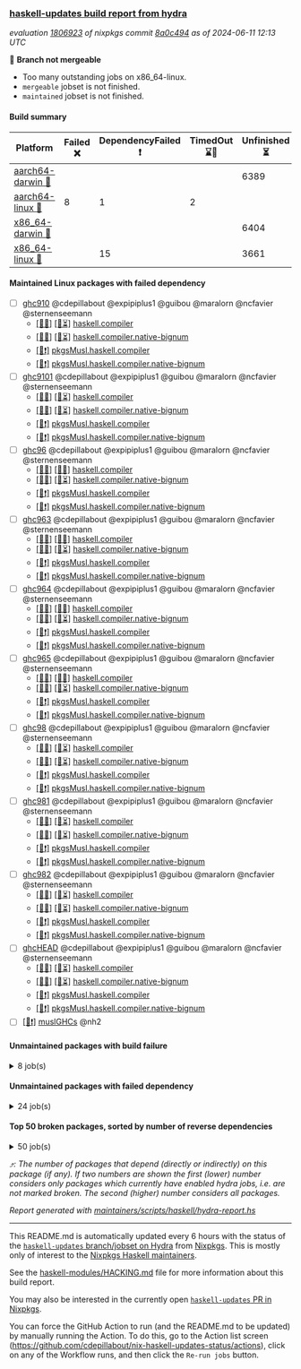 ### [haskell-updates build report from hydra](https://hydra.nixos.org/jobset/nixpkgs/haskell-updates)
*evaluation [1806923](https://hydra.nixos.org/eval/1806923) of nixpkgs commit [8a0c494](https://github.com/NixOS/nixpkgs/commits/8a0c4944e56f445d53c8f16f5ffcb86edd946452) as of 2024-06-11 12:13 UTC*

🔴 **Branch not mergeable**
  * Too many outstanding jobs on x86_64-linux.
  * `mergeable` jobset is not finished.
  * `maintained` jobset is not finished.

#### Build summary

 | Platform | Failed ❌ | DependencyFailed ❗ | TimedOut ⌛🚫 | Unfinished ⏳ | Success ✅ | 
 | --- | --- | --- | --- | --- | --- | 
 | [aarch64-darwin 🍏](https://hydra.nixos.org/eval/1806923?filter=.aarch64-darwin) |  |  |  | 6389 | 2 | 
 | [aarch64-linux 📱](https://hydra.nixos.org/eval/1806923?filter=.aarch64-linux) | 8 | 1 | 2 |  | 6453 | 
 | [x86_64-darwin 🍎](https://hydra.nixos.org/eval/1806923?filter=.x86_64-darwin) |  |  |  | 6404 | 3 | 
 | [x86_64-linux 🐧](https://hydra.nixos.org/eval/1806923?filter=.x86_64-linux) |  | 15 |  | 3661 | 2916 | 
#### Maintained Linux packages with failed dependency
- [ ] [ghc910](https://hydra.nixos.org/eval/1806923?filter=ghc910) @cdepillabout @expipiplus1 @guibou @maralorn @ncfavier @sternenseemann
  - [[📱✅]](https://hydra.nixos.org/build/262668985) [[🐧⏳]](https://hydra.nixos.org/build/262659595) [haskell.compiler](https://hydra.nixos.org/eval/1806923?filter=haskell.compiler.ghc910)
  - [[📱✅]](https://hydra.nixos.org/build/262664456) [[🐧⏳]](https://hydra.nixos.org/build/262670418) [haskell.compiler.native-bignum](https://hydra.nixos.org/eval/1806923?filter=haskell.compiler.native-bignum.ghc910)
  -  [[🐧❗]](https://hydra.nixos.org/build/262653115) [pkgsMusl.haskell.compiler](https://hydra.nixos.org/eval/1806923?filter=pkgsMusl.haskell.compiler.ghc910)
  -  [[🐧❗]](https://hydra.nixos.org/build/262666274) [pkgsMusl.haskell.compiler.native-bignum](https://hydra.nixos.org/eval/1806923?filter=pkgsMusl.haskell.compiler.native-bignum.ghc910)
- [ ] [ghc9101](https://hydra.nixos.org/eval/1806923?filter=ghc9101) @cdepillabout @expipiplus1 @guibou @maralorn @ncfavier @sternenseemann
  - [[📱✅]](https://hydra.nixos.org/build/262672603) [[🐧⏳]](https://hydra.nixos.org/build/262656991) [haskell.compiler](https://hydra.nixos.org/eval/1806923?filter=haskell.compiler.ghc9101)
  - [[📱✅]](https://hydra.nixos.org/build/262657693) [[🐧⏳]](https://hydra.nixos.org/build/262670287) [haskell.compiler.native-bignum](https://hydra.nixos.org/eval/1806923?filter=haskell.compiler.native-bignum.ghc9101)
  -  [[🐧❗]](https://hydra.nixos.org/build/262668291) [pkgsMusl.haskell.compiler](https://hydra.nixos.org/eval/1806923?filter=pkgsMusl.haskell.compiler.ghc9101)
  -  [[🐧❗]](https://hydra.nixos.org/build/262656759) [pkgsMusl.haskell.compiler.native-bignum](https://hydra.nixos.org/eval/1806923?filter=pkgsMusl.haskell.compiler.native-bignum.ghc9101)
- [ ] [ghc96](https://hydra.nixos.org/eval/1806923?filter=ghc96) @cdepillabout @expipiplus1 @guibou @maralorn @ncfavier @sternenseemann
  - [[📱✅]](https://hydra.nixos.org/build/262652134) [[🐧✅]](https://hydra.nixos.org/build/262649803) [haskell.compiler](https://hydra.nixos.org/eval/1806923?filter=haskell.compiler.ghc96)
  - [[📱✅]](https://hydra.nixos.org/build/262665569) [[🐧⏳]](https://hydra.nixos.org/build/262648675) [haskell.compiler.native-bignum](https://hydra.nixos.org/eval/1806923?filter=haskell.compiler.native-bignum.ghc96)
  -  [[🐧❗]](https://hydra.nixos.org/build/262649143) [pkgsMusl.haskell.compiler](https://hydra.nixos.org/eval/1806923?filter=pkgsMusl.haskell.compiler.ghc96)
  -  [[🐧❗]](https://hydra.nixos.org/build/262656483) [pkgsMusl.haskell.compiler.native-bignum](https://hydra.nixos.org/eval/1806923?filter=pkgsMusl.haskell.compiler.native-bignum.ghc96)
- [ ] [ghc963](https://hydra.nixos.org/eval/1806923?filter=ghc963) @cdepillabout @expipiplus1 @guibou @maralorn @ncfavier @sternenseemann
  - [[📱✅]](https://hydra.nixos.org/build/262657790) [[🐧✅]](https://hydra.nixos.org/build/262672709) [haskell.compiler](https://hydra.nixos.org/eval/1806923?filter=haskell.compiler.ghc963)
  - [[📱✅]](https://hydra.nixos.org/build/262663211) [[🐧⏳]](https://hydra.nixos.org/build/262647932) [haskell.compiler.native-bignum](https://hydra.nixos.org/eval/1806923?filter=haskell.compiler.native-bignum.ghc963)
  -  [[🐧❗]](https://hydra.nixos.org/build/262664681) [pkgsMusl.haskell.compiler](https://hydra.nixos.org/eval/1806923?filter=pkgsMusl.haskell.compiler.ghc963)
  -  [[🐧❗]](https://hydra.nixos.org/build/262672292) [pkgsMusl.haskell.compiler.native-bignum](https://hydra.nixos.org/eval/1806923?filter=pkgsMusl.haskell.compiler.native-bignum.ghc963)
- [ ] [ghc964](https://hydra.nixos.org/eval/1806923?filter=ghc964) @cdepillabout @expipiplus1 @guibou @maralorn @ncfavier @sternenseemann
  - [[📱✅]](https://hydra.nixos.org/build/262666305) [[🐧✅]](https://hydra.nixos.org/build/262672282) [haskell.compiler](https://hydra.nixos.org/eval/1806923?filter=haskell.compiler.ghc964)
  - [[📱✅]](https://hydra.nixos.org/build/262674040) [[🐧⏳]](https://hydra.nixos.org/build/262664353) [haskell.compiler.native-bignum](https://hydra.nixos.org/eval/1806923?filter=haskell.compiler.native-bignum.ghc964)
  -  [[🐧❗]](https://hydra.nixos.org/build/262655458) [pkgsMusl.haskell.compiler](https://hydra.nixos.org/eval/1806923?filter=pkgsMusl.haskell.compiler.ghc964)
  -  [[🐧❗]](https://hydra.nixos.org/build/262664731) [pkgsMusl.haskell.compiler.native-bignum](https://hydra.nixos.org/eval/1806923?filter=pkgsMusl.haskell.compiler.native-bignum.ghc964)
- [ ] [ghc965](https://hydra.nixos.org/eval/1806923?filter=ghc965) @cdepillabout @expipiplus1 @guibou @maralorn @ncfavier @sternenseemann
  - [[📱✅]](https://hydra.nixos.org/build/262668397) [[🐧✅]](https://hydra.nixos.org/build/262671980) [haskell.compiler](https://hydra.nixos.org/eval/1806923?filter=haskell.compiler.ghc965)
  - [[📱✅]](https://hydra.nixos.org/build/262657761) [[🐧⏳]](https://hydra.nixos.org/build/262661853) [haskell.compiler.native-bignum](https://hydra.nixos.org/eval/1806923?filter=haskell.compiler.native-bignum.ghc965)
  -  [[🐧❗]](https://hydra.nixos.org/build/262664962) [pkgsMusl.haskell.compiler](https://hydra.nixos.org/eval/1806923?filter=pkgsMusl.haskell.compiler.ghc965)
  -  [[🐧❗]](https://hydra.nixos.org/build/262668226) [pkgsMusl.haskell.compiler.native-bignum](https://hydra.nixos.org/eval/1806923?filter=pkgsMusl.haskell.compiler.native-bignum.ghc965)
- [ ] [ghc98](https://hydra.nixos.org/eval/1806923?filter=ghc98) @cdepillabout @expipiplus1 @guibou @maralorn @ncfavier @sternenseemann
  - [[📱✅]](https://hydra.nixos.org/build/262673169) [[🐧⏳]](https://hydra.nixos.org/build/262650294) [haskell.compiler](https://hydra.nixos.org/eval/1806923?filter=haskell.compiler.ghc98)
  - [[📱✅]](https://hydra.nixos.org/build/262665316) [[🐧⏳]](https://hydra.nixos.org/build/262665090) [haskell.compiler.native-bignum](https://hydra.nixos.org/eval/1806923?filter=haskell.compiler.native-bignum.ghc98)
  -  [[🐧❗]](https://hydra.nixos.org/build/262667784) [pkgsMusl.haskell.compiler](https://hydra.nixos.org/eval/1806923?filter=pkgsMusl.haskell.compiler.ghc98)
  -  [[🐧❗]](https://hydra.nixos.org/build/262670966) [pkgsMusl.haskell.compiler.native-bignum](https://hydra.nixos.org/eval/1806923?filter=pkgsMusl.haskell.compiler.native-bignum.ghc98)
- [ ] [ghc981](https://hydra.nixos.org/eval/1806923?filter=ghc981) @cdepillabout @expipiplus1 @guibou @maralorn @ncfavier @sternenseemann
  - [[📱✅]](https://hydra.nixos.org/build/262673276) [[🐧⏳]](https://hydra.nixos.org/build/262674209) [haskell.compiler](https://hydra.nixos.org/eval/1806923?filter=haskell.compiler.ghc981)
  - [[📱✅]](https://hydra.nixos.org/build/262652824) [[🐧⏳]](https://hydra.nixos.org/build/262675176) [haskell.compiler.native-bignum](https://hydra.nixos.org/eval/1806923?filter=haskell.compiler.native-bignum.ghc981)
  -  [[🐧❗]](https://hydra.nixos.org/build/262675153) [pkgsMusl.haskell.compiler](https://hydra.nixos.org/eval/1806923?filter=pkgsMusl.haskell.compiler.ghc981)
  -  [[🐧❗]](https://hydra.nixos.org/build/262653197) [pkgsMusl.haskell.compiler.native-bignum](https://hydra.nixos.org/eval/1806923?filter=pkgsMusl.haskell.compiler.native-bignum.ghc981)
- [ ] [ghc982](https://hydra.nixos.org/eval/1806923?filter=ghc982) @cdepillabout @expipiplus1 @guibou @maralorn @ncfavier @sternenseemann
  - [[📱✅]](https://hydra.nixos.org/build/262661906) [[🐧⏳]](https://hydra.nixos.org/build/262670037) [haskell.compiler](https://hydra.nixos.org/eval/1806923?filter=haskell.compiler.ghc982)
  - [[📱✅]](https://hydra.nixos.org/build/262673898) [[🐧⏳]](https://hydra.nixos.org/build/262657211) [haskell.compiler.native-bignum](https://hydra.nixos.org/eval/1806923?filter=haskell.compiler.native-bignum.ghc982)
  -  [[🐧❗]](https://hydra.nixos.org/build/262667290) [pkgsMusl.haskell.compiler](https://hydra.nixos.org/eval/1806923?filter=pkgsMusl.haskell.compiler.ghc982)
  -  [[🐧❗]](https://hydra.nixos.org/build/262650996) [pkgsMusl.haskell.compiler.native-bignum](https://hydra.nixos.org/eval/1806923?filter=pkgsMusl.haskell.compiler.native-bignum.ghc982)
- [ ] [ghcHEAD](https://hydra.nixos.org/eval/1806923?filter=ghcHEAD) @cdepillabout @expipiplus1 @guibou @maralorn @ncfavier @sternenseemann
  - [[📱✅]](https://hydra.nixos.org/build/262673686) [[🐧⏳]](https://hydra.nixos.org/build/262653741) [haskell.compiler](https://hydra.nixos.org/eval/1806923?filter=haskell.compiler.ghcHEAD)
  - [[📱✅]](https://hydra.nixos.org/build/262671209) [[🐧⏳]](https://hydra.nixos.org/build/262672329) [haskell.compiler.native-bignum](https://hydra.nixos.org/eval/1806923?filter=haskell.compiler.native-bignum.ghcHEAD)
  -  [[🐧❗]](https://hydra.nixos.org/build/262659274) [pkgsMusl.haskell.compiler](https://hydra.nixos.org/eval/1806923?filter=pkgsMusl.haskell.compiler.ghcHEAD)
  -  [[🐧❗]](https://hydra.nixos.org/build/262664565) [pkgsMusl.haskell.compiler.native-bignum](https://hydra.nixos.org/eval/1806923?filter=pkgsMusl.haskell.compiler.native-bignum.ghcHEAD)
- [ ] [[🐧❗]](https://hydra.nixos.org/build/262653265) [muslGHCs](https://hydra.nixos.org/eval/1806923?filter=muslGHCs) @nh2
#### Unmaintained packages with build failure
<details><summary>8 job(s) </summary>

- [ ] [[🍏⏳]](https://hydra.nixos.org/build/262664926) [[📱❌]](https://hydra.nixos.org/build/262669091) [[🍎⏳]](https://hydra.nixos.org/build/262658257) [[🐧✅]](https://hydra.nixos.org/build/262649167) [haskellPackages.nlopt-haskell](https://hydra.nixos.org/eval/1806923?filter=haskellPackages.nlopt-haskell)  ⤴️ 1 | 1
- [ ] [[🍏⏳]](https://hydra.nixos.org/build/262664262) [[📱❌]](https://hydra.nixos.org/build/262670634) [[🍎⏳]](https://hydra.nixos.org/build/262650110) [[🐧✅]](https://hydra.nixos.org/build/262655366) [haskellPackages.freetype2](https://hydra.nixos.org/eval/1806923?filter=haskellPackages.freetype2)  ⤴️ 0 | 12
- [ ] [[🍏⏳]](https://hydra.nixos.org/build/262657498) [[📱❌]](https://hydra.nixos.org/build/262660734) [[🍎⏳]](https://hydra.nixos.org/build/262673843) [[🐧⏳]](https://hydra.nixos.org/build/262664893) [haskellPackages.hw-simd](https://hydra.nixos.org/eval/1806923?filter=haskellPackages.hw-simd)  ⤴️ 0 | 9
- [ ] [[🍏⏳]](https://hydra.nixos.org/build/262651648) [[📱❌]](https://hydra.nixos.org/build/262672499) [[🍎⏳]](https://hydra.nixos.org/build/262667060) [[🐧✅]](https://hydra.nixos.org/build/262649498) [haskellPackages.GOST34112012-Hash](https://hydra.nixos.org/eval/1806923?filter=haskellPackages.GOST34112012-Hash) 
- [ ] [[🍏⏳]](https://hydra.nixos.org/build/262657430) [[📱❌]](https://hydra.nixos.org/build/262671201) [[🍎⏳]](https://hydra.nixos.org/build/262670159) [[🐧⏳]](https://hydra.nixos.org/build/262664883) [haskellPackages.HsASA](https://hydra.nixos.org/eval/1806923?filter=haskellPackages.HsASA) 
- [ ] [[🍏⏳]](https://hydra.nixos.org/build/262656447) [[📱❌]](https://hydra.nixos.org/build/262660846) [[🍎⏳]](https://hydra.nixos.org/build/262653528) [[🐧⏳]](https://hydra.nixos.org/build/262663201) [haskellPackages.bluefin-algae](https://hydra.nixos.org/eval/1806923?filter=haskellPackages.bluefin-algae) 
- [ ] [[🍏⏳]](https://hydra.nixos.org/build/262668567) [[📱❌]](https://hydra.nixos.org/build/262669704) [[🍎⏳]](https://hydra.nixos.org/build/262667181) [[🐧⏳]](https://hydra.nixos.org/build/262672081) [haskellPackages.simdutf](https://hydra.nixos.org/eval/1806923?filter=haskellPackages.simdutf) 
- [ ] [[📱❌]](https://hydra.nixos.org/build/262672387) [[🐧✅]](https://hydra.nixos.org/build/262654501) [haskellPackages.tasty-papi](https://hydra.nixos.org/eval/1806923?filter=haskellPackages.tasty-papi) 
</details>

#### Unmaintained packages with failed dependency
<details><summary>24 job(s) </summary>

- [ ] [random](https://hydra.nixos.org/eval/1806923?filter=random)  ⤴️ 2235 | 7326
  - [[🍏⏳]](https://hydra.nixos.org/build/262660131) [[📱✅]](https://hydra.nixos.org/build/262664701) [[🍎⏳]](https://hydra.nixos.org/build/262653774) [[🐧✅]](https://hydra.nixos.org/build/262674084) [haskellPackages](https://hydra.nixos.org/eval/1806923?filter=haskellPackages.random)
  -    [[🐧❗]](https://hydra.nixos.org/build/262651721) [pkgsMusl.haskellPackages](https://hydra.nixos.org/eval/1806923?filter=pkgsMusl.haskellPackages.random)
  -    [[🐧⏳]](https://hydra.nixos.org/build/262670089) [pkgsStatic.haskell.packages.native-bignum.ghc948](https://hydra.nixos.org/eval/1806923?filter=pkgsStatic.haskell.packages.native-bignum.ghc948.random)
  -    [[🐧⏳]](https://hydra.nixos.org/build/262654598) [pkgsStatic.haskell.packages.native-bignum.ghc982](https://hydra.nixos.org/eval/1806923?filter=pkgsStatic.haskell.packages.native-bignum.ghc982.random)
  -    [[🐧⏳]](https://hydra.nixos.org/build/262672590) [pkgsStatic.haskellPackages](https://hydra.nixos.org/eval/1806923?filter=pkgsStatic.haskellPackages.random)
- [ ] [lens](https://hydra.nixos.org/eval/1806923?filter=lens)  ⤴️ 712 | 2485
  - [[🍏⏳]](https://hydra.nixos.org/build/262654959) [[📱✅]](https://hydra.nixos.org/build/262652322) [[🍎⏳]](https://hydra.nixos.org/build/262659211) [[🐧✅]](https://hydra.nixos.org/build/262668282) [haskellPackages](https://hydra.nixos.org/eval/1806923?filter=haskellPackages.lens)
  -    [[🐧❗]](https://hydra.nixos.org/build/262664344) [pkgsMusl.haskellPackages](https://hydra.nixos.org/eval/1806923?filter=pkgsMusl.haskellPackages.lens)
  -    [[🐧⏳]](https://hydra.nixos.org/build/262673233) [pkgsStatic.haskell.packages.native-bignum.ghc948](https://hydra.nixos.org/eval/1806923?filter=pkgsStatic.haskell.packages.native-bignum.ghc948.lens)
  -    [[🐧⏳]](https://hydra.nixos.org/build/262655763) [pkgsStatic.haskellPackages](https://hydra.nixos.org/eval/1806923?filter=pkgsStatic.haskellPackages.lens)
- [ ] [ihaskell](https://hydra.nixos.org/eval/1806923?filter=ihaskell)  ⤴️ 7 | 17
  -    [[🐧❗]](https://hydra.nixos.org/build/262665161) [toplevel](https://hydra.nixos.org/eval/1806923?filter=ihaskell)
  - [[🍏⏳]](https://hydra.nixos.org/build/262670369) [[📱✅]](https://hydra.nixos.org/build/262674817) [[🍎⏳]](https://hydra.nixos.org/build/262648753) [[🐧✅]](https://hydra.nixos.org/build/262648996) [haskellPackages](https://hydra.nixos.org/eval/1806923?filter=haskellPackages.ihaskell)
- [ ] [hello](https://hydra.nixos.org/eval/1806923?filter=hello) 
  - [[🍏⏳]](https://hydra.nixos.org/build/262666486) [[📱✅]](https://hydra.nixos.org/build/262655135) [[🍎⏳]](https://hydra.nixos.org/build/262651752) [[🐧✅]](https://hydra.nixos.org/build/262653838) [haskellPackages](https://hydra.nixos.org/eval/1806923?filter=haskellPackages.hello)
  - [[🍏⏳]](https://hydra.nixos.org/build/262652016)  [[🍎⏳]](https://hydra.nixos.org/build/262654256) [[🐧⏳]](https://hydra.nixos.org/build/262662409) [pkgsCross.ghcjs.haskell.packages.ghc98](https://hydra.nixos.org/eval/1806923?filter=pkgsCross.ghcjs.haskell.packages.ghc98.hello)
  - [[🍏⏳]](https://hydra.nixos.org/build/262656454)  [[🍎⏳]](https://hydra.nixos.org/build/262652698) [[🐧⏳]](https://hydra.nixos.org/build/262665099) [pkgsCross.ghcjs.haskell.packages.ghcHEAD](https://hydra.nixos.org/eval/1806923?filter=pkgsCross.ghcjs.haskell.packages.ghcHEAD.hello)
  - [[🍏⏳]](https://hydra.nixos.org/build/262671338)  [[🍎⏳]](https://hydra.nixos.org/build/262671237) [[🐧⏳]](https://hydra.nixos.org/build/262649385) [pkgsCross.ghcjs.haskellPackages](https://hydra.nixos.org/eval/1806923?filter=pkgsCross.ghcjs.haskellPackages.hello)
  -    [[🐧❗]](https://hydra.nixos.org/build/262667303) [pkgsMusl.haskellPackages](https://hydra.nixos.org/eval/1806923?filter=pkgsMusl.haskellPackages.hello)
  -    [[🐧⏳]](https://hydra.nixos.org/build/262659417) [pkgsStatic.haskell.packages.native-bignum.ghc948](https://hydra.nixos.org/eval/1806923?filter=pkgsStatic.haskell.packages.native-bignum.ghc948.hello)
  -    [[🐧⏳]](https://hydra.nixos.org/build/262654567) [pkgsStatic.haskell.packages.native-bignum.ghc982](https://hydra.nixos.org/eval/1806923?filter=pkgsStatic.haskell.packages.native-bignum.ghc982.hello)
  -    [[🐧⏳]](https://hydra.nixos.org/build/262670500) [pkgsStatic.haskellPackages](https://hydra.nixos.org/eval/1806923?filter=pkgsStatic.haskellPackages.hello)
- [ ] [[🍏⏳]](https://hydra.nixos.org/build/262652638) [[📱❗]](https://hydra.nixos.org/build/262674261) [[🍎⏳]](https://hydra.nixos.org/build/262664210) [[🐧⏳]](https://hydra.nixos.org/build/262653366) [haskellPackages.hmatrix-nlopt](https://hydra.nixos.org/eval/1806923?filter=haskellPackages.hmatrix-nlopt) 
</details>

#### Top 50 broken packages, sorted by number of reverse dependencies
<details><summary>50 job(s) </summary>

[gogol-core](https://packdeps.haskellers.com/reverse/gogol-core) ⤴️ 184  
[haskell98](https://packdeps.haskellers.com/reverse/haskell98) ⤴️ 152  
[failure](https://packdeps.haskellers.com/reverse/failure) ⤴️ 72  
[connection](https://packdeps.haskellers.com/reverse/connection) ⤴️ 56  
[enumerator](https://packdeps.haskellers.com/reverse/enumerator) ⤴️ 56  
[util](https://packdeps.haskellers.com/reverse/util) ⤴️ 49  
[derive](https://packdeps.haskellers.com/reverse/derive) ⤴️ 48  
[system-fileio](https://packdeps.haskellers.com/reverse/system-fileio) ⤴️ 45  
[web-routes](https://packdeps.haskellers.com/reverse/web-routes) ⤴️ 43  
[accelerate](https://packdeps.haskellers.com/reverse/accelerate) ⤴️ 42  
[syb-with-class](https://packdeps.haskellers.com/reverse/syb-with-class) ⤴️ 42  
[MonadCatchIO-transformers](https://packdeps.haskellers.com/reverse/MonadCatchIO-transformers) ⤴️ 41  
[TypeCompose](https://packdeps.haskellers.com/reverse/TypeCompose) ⤴️ 41  
[singletons-base](https://packdeps.haskellers.com/reverse/singletons-base) ⤴️ 41  
[PrimitiveArray](https://packdeps.haskellers.com/reverse/PrimitiveArray) ⤴️ 35  
[crypto-random](https://packdeps.haskellers.com/reverse/crypto-random) ⤴️ 35  
[rank1dynamic](https://packdeps.haskellers.com/reverse/rank1dynamic) ⤴️ 33  
[dual](https://packdeps.haskellers.com/reverse/dual) ⤴️ 32  
[hsp](https://packdeps.haskellers.com/reverse/hsp) ⤴️ 32  
[distributed-static](https://packdeps.haskellers.com/reverse/distributed-static) ⤴️ 31  
[language-ecmascript](https://packdeps.haskellers.com/reverse/language-ecmascript) ⤴️ 31  
[distributed-process](https://packdeps.haskellers.com/reverse/distributed-process) ⤴️ 30  
[iteratee](https://packdeps.haskellers.com/reverse/iteratee) ⤴️ 29  
[polysemy-time](https://packdeps.haskellers.com/reverse/polysemy-time) ⤴️ 29  
[composite-base](https://packdeps.haskellers.com/reverse/composite-base) ⤴️ 28  
[polysemy-resume](https://packdeps.haskellers.com/reverse/polysemy-resume) ⤴️ 28  
[polysemy-conc](https://packdeps.haskellers.com/reverse/polysemy-conc) ⤴️ 27  
[regexpr](https://packdeps.haskellers.com/reverse/regexpr) ⤴️ 26  
[crypto-numbers](https://packdeps.haskellers.com/reverse/crypto-numbers) ⤴️ 25  
[either-unwrap](https://packdeps.haskellers.com/reverse/either-unwrap) ⤴️ 25  
[polysemy-log](https://packdeps.haskellers.com/reverse/polysemy-log) ⤴️ 25  
[HList](https://packdeps.haskellers.com/reverse/HList) ⤴️ 24  
[web-routes-th](https://packdeps.haskellers.com/reverse/web-routes-th) ⤴️ 24  
[Crypto](https://packdeps.haskellers.com/reverse/Crypto) ⤴️ 22  
[crypto-pubkey](https://packdeps.haskellers.com/reverse/crypto-pubkey) ⤴️ 22  
[haskelldb](https://packdeps.haskellers.com/reverse/haskelldb) ⤴️ 22  
[wxdirect](https://packdeps.haskellers.com/reverse/wxdirect) ⤴️ 22  
[BiobaseTypes](https://packdeps.haskellers.com/reverse/BiobaseTypes) ⤴️ 21  
[alg](https://packdeps.haskellers.com/reverse/alg) ⤴️ 21  
[mmsyn2](https://packdeps.haskellers.com/reverse/mmsyn2) ⤴️ 21  
[userid](https://packdeps.haskellers.com/reverse/userid) ⤴️ 21  
[wxc](https://packdeps.haskellers.com/reverse/wxc) ⤴️ 21  
[biocore](https://packdeps.haskellers.com/reverse/biocore) ⤴️ 20  
[reform](https://packdeps.haskellers.com/reverse/reform) ⤴️ 20  
[wxcore](https://packdeps.haskellers.com/reverse/wxcore) ⤴️ 20  
[attoparsec-enumerator](https://packdeps.haskellers.com/reverse/attoparsec-enumerator) ⤴️ 19  
[bytestring-show](https://packdeps.haskellers.com/reverse/bytestring-show) ⤴️ 19  
[cprng-aes](https://packdeps.haskellers.com/reverse/cprng-aes) ⤴️ 19  
[fay](https://packdeps.haskellers.com/reverse/fay) ⤴️ 19  
[harp](https://packdeps.haskellers.com/reverse/harp) ⤴️ 19  
</details>


*⤴️: The number of packages that depend (directly or indirectly) on this package (if any). If two numbers are shown the first (lower) number considers only packages which currently have enabled hydra jobs, i.e. are not marked broken. The second (higher) number considers all packages.*

*Report generated with [maintainers/scripts/haskell/hydra-report.hs](https://github.com/NixOS/nixpkgs/blob/haskell-updates/maintainers/scripts/haskell/hydra-report.hs)*


----------------------------------------------------------------------

This README.md is automatically updated every 6 hours with the status of the
[`haskell-updates` branch/jobset on Hydra](https://hydra.nixos.org/jobset/nixpkgs/haskell-updates)
from [Nixpkgs](https://github.com/NixOS/nixpkgs).  This is mostly only of
interest to the [Nixpkgs Haskell maintainers](https://github.com/orgs/NixOS/teams/haskell).

See the
[haskell-modules/HACKING.md](https://github.com/NixOS/nixpkgs/blob/haskell-updates/pkgs/development/haskell-modules/HACKING.md)
file for more information about this build report.

You may also be interested in the currently open
[`haskell-updates` PR in Nixpkgs](https://github.com/nixos/nixpkgs/pulls?q=is%3Apr+is%3Aopen+head%3Ahaskell-updates).

You can force the GitHub Action to run (and the README.md to be updated) by
manually running the Action.  To do this, go to the Action list screen
(https://github.com/cdepillabout/nix-haskell-updates-status/actions),
click on any of the Workflow runs, and then click the `Re-run jobs` button.

